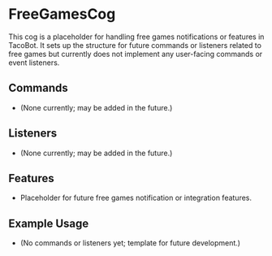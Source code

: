 # FreeGamesCog

This cog is a placeholder for handling free games notifications or features in TacoBot. It sets up the structure for future commands or listeners related to free games but currently does not implement any user-facing commands or event listeners.

## Commands

- (None currently; may be added in the future.)

## Listeners

- (None currently; may be added in the future.)

## Features

- Placeholder for future free games notification or integration features.

## Example Usage

- (No commands or listeners yet; template for future development.)
